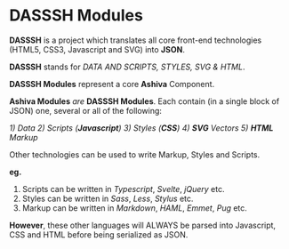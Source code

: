 # DASSSH Modules

**DASSSH** is a project which translates all core front-end technologies (HTML5, CSS3, Javascript and SVG) into **JSON**.

**DASSSH** stands for *DATA AND SCRIPTS, STYLES, SVG & HTML*.

**DASSSH Modules** represent a core **Ashiva** Component.

**Ashiva Modules** *are* **DASSSH Modules**. Each contain (in a single block of JSON) one, several or all of the following:

*1) Data*
*2) Scripts (**Javascript**)*
*3) Styles (**CSS**)*
*4) **SVG** Vectors*
*5) **HTML** Markup*

Other technologies can be used to write Markup, Styles and Scripts.

**eg.**

1) Scripts can be written in *Typescript*, *Svelte*, *jQuery* etc.
2) Styles can be written in *Sass*, *Less*, *Stylus* etc.
3) Markup can be written in *Markdown*, *HAML*, *Emmet*, *Pug* etc.

**However**, these other languages will ALWAYS be parsed into Javascript, CSS and HTML before being serialized as JSON.
